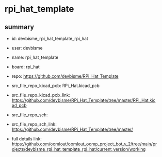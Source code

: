 # rpi_hat_template
 
## summary 
* id: devbisme_rpi_hat_template_rpi_hat
* user: devbisme
* name: rpi_hat_template
* board: rpi_hat
* repo: https://github.com/devbisme/RPi_Hat_Template
* src_file_repo_kicad_pcb: RPi_Hat.kicad_pcb
* src_file_repo_kicad_pcb_link: https://github.com/devbisme/RPi_Hat_Template/tree/master/RPi_Hat.kicad_pcb


* src_file_repo_sch: 
* src_file_repo_sch_link: https://github.com/devbisme/RPi_Hat_Template/tree/master/
* full details link: https://github.com/oomlout/oomlout_oomp_project_bot_v_2/tree/main/projects/devbisme_rpi_hat_template_rpi_hat/current_version/working  






